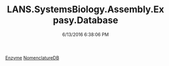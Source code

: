 ﻿---
title: LANS.SystemsBiology.Assembly.Expasy.Database
date: 6/13/2016 6:38:06 PM
---

[Enzyme](T-LANS.SystemsBiology.Assembly.Expasy.Database.Enzyme.html)
[NomenclatureDB](T-LANS.SystemsBiology.Assembly.Expasy.Database.NomenclatureDB.html)
